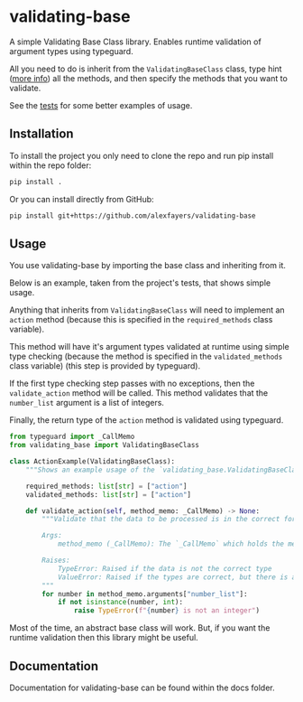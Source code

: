 # validating-base

A simple Validating Base Class library. Enables runtime validation of argument types using typeguard.

All you need to do is inherit from the `ValidatingBaseClass` class, type hint ([more info](https://docs.python.org/3/library/typing.html)) all the methods, and then specify the methods that you want to validate.

See the [tests](./tests/test_base.py) for some better examples of usage.

## Installation

To install the project you only need to clone the repo and run pip install within the repo folder:

```bash
pip install .
```

Or you can install directly from GitHub:

```bash
pip install git+https://github.com/alexfayers/validating-base
```

## Usage

You use validating-base by importing the base class and inheriting from it.

Below is an example, taken from the project's tests, that shows simple usage.

Anything that inherits from `ValidatingBaseClass` will need to implement an `action` method (because this is specified in the `required_methods` class variable).

This method will have it's argument types validated at runtime using simple type checking (because the method is specified in the `validated_methods` class variable) (this step is provided by typeguard).

If the first type checking step passes with no exceptions, then the `validate_action` method will be called. This method validates that the `number_list` argument is a list of integers.

Finally, the return type of the `action` method is validated using typeguard.

```py
from typeguard import _CallMemo
from validating_base import ValidatingBaseClass

class ActionExample(ValidatingBaseClass):
    """Shows an example usage of the `validating_base.ValidatingBaseClass` class."""

    required_methods: list[str] = ["action"]
    validated_methods: list[str] = ["action"]

    def validate_action(self, method_memo: _CallMemo) -> None:
        """Validate that the data to be processed is in the correct format.

        Args:
            method_memo (_CallMemo): The `_CallMemo` which holds the method's typing information and arguments

        Raises:
            TypeError: Raised if the data is not the correct type
            ValueError: Raised if the types are correct, but there is an issue in the formatting
        """
        for number in method_memo.arguments["number_list"]:
            if not isinstance(number, int):
                raise TypeError(f"{number} is not an integer")
```

Most of the time, an abstract base class will work. But, if you want the runtime validation then this library might be useful.

## Documentation

Documentation for validating-base can be found within the docs folder.
